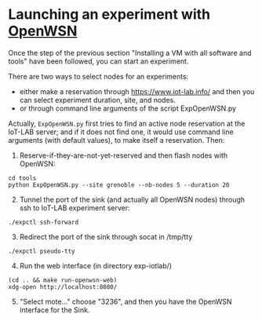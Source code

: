 
# Launching an experiment with [OpenWSN](https://openwsn.atlassian.net/)

Once the step of the previous section "Installing a VM with all software 
and tools" have been followed,  you can start an experiment.

There are two ways to select nodes for an experiments:

- either make a reservation through https://www.iot-lab.info/ and then
  you can select experiment duration, site, and nodes.
- or through command line arguments of the script ExpOpenWSN.py

Actually, ```ExpOpenWSN.py``` first tries to find an active
node reservation at the IoT-LAB server; and if it does not find one,
it would use command line arguments (with default values), 
to make itself a reservation. Then:

1) Reserve-if-they-are-not-yet-reserved and then flash nodes with OpenWSN:
```
cd tools
python ExpOpenWSN.py --site grenoble --nb-nodes 5 --duration 20
```

2) Tunnel the port of the sink (and actually all OpenWSN nodes) through ssh
  to IoT-LAB experiment server:
```
./expctl ssh-forward
```

3) Redirect the port of the sink through socat in /tmp/tty
```
./expctl pseudo-tty
```

4) Run the web interface (in directory exp-iotlab/)
```
(cd .. && make run-openwsn-web)
xdg-open http://localhost:8080/
```

5) "Select mote..." choose "3236", and then you have the OpenWSN interface 
  for the Sink.

